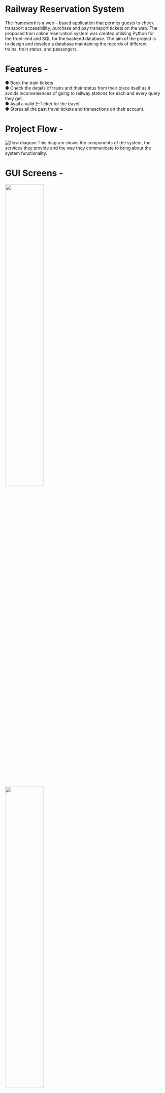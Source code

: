<h1 align="centre">Railway Reservation System</h1>

The framework is a web – based application that permits guests to check transport accessibility, purchase and pay transport tickets on the web. The proposed train online reservation system was created utilizing Python for the front-end
and SQL for the backend database.
The aim of the project is to design and develop a database maintaining the records of different trains, train status, and passengers.
# Features - 
● Book the train tickets.<br>
● Check the details of trains and their status from their place itself as it avoids inconveniences of going to railway stations for each and every query they get.<br>
● Avail a valid E-Ticket for the travel.<br>
● Stores all the past travel tickets and transactions on their account.<br>

# Project Flow - 
![flow diagram](https://github.com/Gayatri-Shahane/Railway_reservation/assets/88731432/001b7a05-b9dd-44a1-bbe3-27ac542b0ee2)
This diagram shows the components of the system, the services they provide and the way they communicate to bring about the system functionality.

# GUI Screens - 
<p float="left">
<img width="50%" src="https://github.com/Gayatri-Shahane/Railway_reservation/assets/88731432/81881ca9-1e08-4170-8b26-ea7586a4eb98"/>
<img width="50%" src="https://github.com/Gayatri-Shahane/Railway_reservation/assets/88731432/b16cae2a-fb25-4cfd-b818-9ce6da560bd0"/></p>
<p>
<img align="left" width="400" src="https://github.com/Gayatri-Shahane/Railway_reservation/assets/88731432/d74db7f3-c7d8-4882-a701-8ef49ed34e9d">
<img align="right" width="400" src="https://github.com/Gayatri-Shahane/Railway_reservation/assets/88731432/f4b5794a-402d-4be2-983f-87535e0be1a4"><br></p>
<p>
<img align="left" width="400" src="https://github.com/Gayatri-Shahane/Railway_reservation/assets/88731432/e3a60601-7e33-479c-9e3a-8e443d24b4e6">
<img align="right" width="400" src="https://github.com/Gayatri-Shahane/Railway_reservation/assets/88731432/317663f8-69dd-45cc-9150-90cf943adaea"></p>
